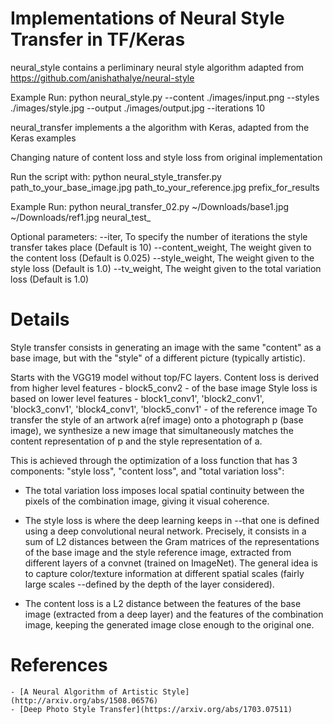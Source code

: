 # Implementations of Neural Style Transfer in TF/Keras


neural_style contains a perliminary neural style algorithm adapted from https://github.com/anishathalye/neural-style

Example Run:
python neural_style.py --content ./images/input.png --styles ./images/style.jpg --output ./images/output.jpg --iterations 10

neural_transfer implements a the algorithm with Keras, adapted from the Keras examples

Changing nature of content loss and style loss from original implementation

Run the script with:
python neural_style_transfer.py path_to_your_base_image.jpg path_to_your_reference.jpg prefix_for_results

Example Run:
python neural_transfer_02.py ~/Downloads/base1.jpg ~/Downloads/ref1.jpg neural_test_

Optional parameters:
--iter, To specify the number of iterations the style transfer takes place (Default is 10)
--content_weight, The weight given to the content loss (Default is 0.025)
--style_weight, The weight given to the style loss (Default is 1.0)
--tv_weight, The weight given to the total variation loss (Default is 1.0)

# Details

Style transfer consists in generating an image with the same "content" as a base image, but with the "style" of a different picture (typically artistic).

Starts with the VGG19 model without top/FC layers. 
Content loss is derived from higher level features - block5_conv2 - of the base image
Style loss is based on lower level features - block1_conv1', 'block2_conv1', 'block3_conv1', 'block4_conv1', 'block5_conv1' - of the reference image
To transfer the style of an artwork a(ref image) onto a photograph p (base image), we synthesize a new image that 
simultaneously matches the content representation of p and the style representation of a.

This is achieved through the optimization of a loss function
that has 3 components: "style loss", "content loss",
and "total variation loss":

- The total variation loss imposes local spatial continuity between
the pixels of the combination image, giving it visual coherence.

- The style loss is where the deep learning keeps in --that one is defined
using a deep convolutional neural network. Precisely, it consists in a sum of
L2 distances between the Gram matrices of the representations of
the base image and the style reference image, extracted from
different layers of a convnet (trained on ImageNet). The general idea
is to capture color/texture information at different spatial
scales (fairly large scales --defined by the depth of the layer considered).

 - The content loss is a L2 distance between the features of the base
image (extracted from a deep layer) and the features of the combination image,
keeping the generated image close enough to the original one.

# References
    - [A Neural Algorithm of Artistic Style](http://arxiv.org/abs/1508.06576)
    - [Deep Photo Style Transfer](https://arxiv.org/abs/1703.07511)